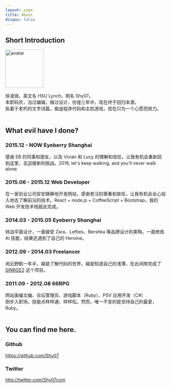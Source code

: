 ```yaml
---
layout: page
title: About
disqus: false
---
```


## Short Introduction

<img src="https://s.gravatar.com/avatar/2c10bae9c5a107139f3f8085a37da265?s=500"
  height="120" width="120" alt="avatar"/>

徐凌骑，英文名 HSU Lynch，网名 Shy07。  
本职码农，当过编辑，做过设计，彷徨三年许，现在终于回归本源。  
执着于老朽的文字诗篇，痴迷程序代码和主机游戏，现在只为一个心愿而努力。  
<br/>
## What evil have I done?  
### 2015.12 - NOW Eyeberry Shanghai
感谢 EB 的同事和朋友，以及 Vivian 和 Lucy 的理解和信任，让我有机会重新回到这里，去迎接新的挑战。2016, let's keep walking, and  you'll never walk alone.

### 2015.06 - 2015.12 Web Developer  
在一家创业公司安安静静地开发网站，感谢老汪的尊重和放任，让我有机会全心投入地去了解前沿的技术。React + node.js + CoffeeScript + Bootstrap，我的 Web 开发技术栈就此完成。

### 2014.03 - 2015.05 Eyeberry Shanghai  
转战平面设计，一面接受 Zara、Lefties、Bershka 等品牌设计的熏陶，一面修炼 AI 技能，结果还遇到了自己的 Heroine。

### 2012.09 - 2014.03 Freelancer  
闲云野鹤一年半，越是了解代码的世界，越是知道自己的浅薄，在此间隙完成了 [SINRGE2][] 这个项目。

### 2011.09 - 2012.08 66RPG  
网站美编文编、论坛管理员、游戏脚本（Ruby）、PSV 应用开发（C#）  
刚步入职场，技能点样样通、样样松。然而，唯一不变的是坚持自己的最爱，Ruby。  
<br/>
## You can find me here.

### Github

https://github.com/Shy07

### Twitter

http://twitter.com/Shy07com


[SINRGE2]:   https://github.com/Shy07/SINRGE2  "SINRGE2"
